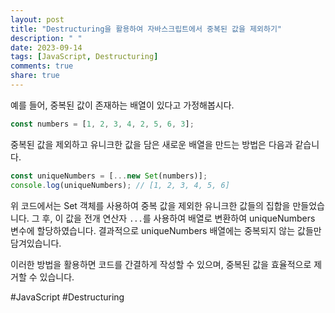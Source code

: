 ```yaml
---
layout: post
title: "Destructuring을 활용하여 자바스크립트에서 중복된 값을 제외하기"
description: " "
date: 2023-09-14
tags: [JavaScript, Destructuring]
comments: true
share: true
---
```


예를 들어, 중복된 값이 존재하는 배열이 있다고 가정해봅시다.

```javascript
const numbers = [1, 2, 3, 4, 2, 5, 6, 3];
```

중복된 값을 제외하고 유니크한 값을 담은 새로운 배열을 만드는 방법은 다음과 같습니다.

```javascript
const uniqueNumbers = [...new Set(numbers)];
console.log(uniqueNumbers); // [1, 2, 3, 4, 5, 6]
```

위 코드에서는 Set 객체를 사용하여 중복 값을 제외한 유니크한 값들의 집합을 만들었습니다. 그 후, 이 값을 전개 연산자 `...`를 사용하여 배열로 변환하여 uniqueNumbers 변수에 할당하였습니다. 결과적으로 uniqueNumbers 배열에는 중복되지 않는 값들만 담겨있습니다.

이러한 방법을 활용하면 코드를 간결하게 작성할 수 있으며, 중복된 값을 효율적으로 제거할 수 있습니다.

#JavaScript #Destructuring
